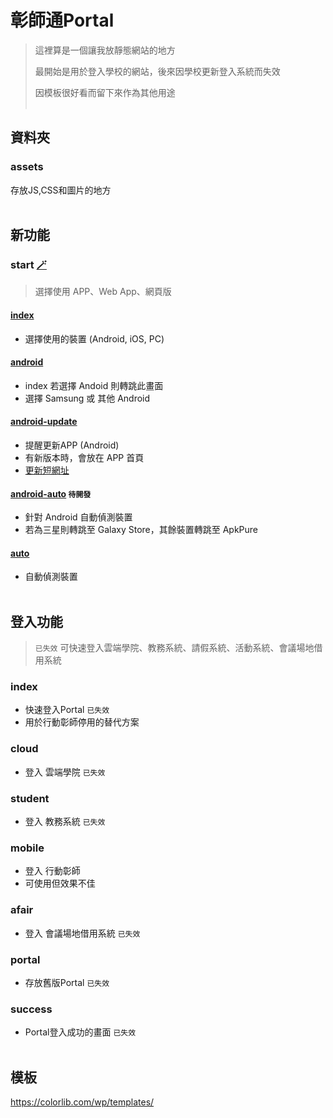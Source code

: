 # 彰師通Portal

> 這裡算是一個讓我放靜態網站的地方
>
> 最開始是用於登入學校的網站，後來因學校更新登入系統而失效
>
> 因模板很好看而留下來作為其他用途
<br><br>
## 資料夾
### assets
存放JS,CSS和圖片的地方
<br><br>

## 新功能
### start [🪄](https://github.com/ncuelink/portal/tree/gh-pages/start)
> 選擇使用 APP、Web App、網頁版
#### [index](https://portal.ncuelink.ncue.org/start/)
* 選擇使用的裝置 (Android, iOS, PC)
#### [android](https://portal.ncuelink.ncue.org/start/android)
* index 若選擇 Andoid 則轉跳此畫面
* 選擇 Samsung 或 其他 Android
#### [android-update](https://portal.ncuelink.ncue.org/start/android-update)
* 提醒更新APP (Android)
* 有新版本時，會放在 APP 首頁
* [更新短網址](https://app.lihi.io/admin "lihi短網址") 
#### [android-auto](#) `待開發`
* 針對 Android 自動偵測裝置
* 若為三星則轉跳至 Galaxy Store，其餘裝置轉跳至 ApkPure
#### [auto](https://portal.ncuelink.ncue.org/start/auto)
* 自動偵測裝置
<br><br>

## 登入功能
> `已失效` 可快速登入雲端學院、教務系統、請假系統、活動系統、會議場地借用系統
### index
* 快速登入Portal `已失效`
* 用於行動彰師停用的替代方案
### cloud
* 登入 雲端學院
`已失效`
### student
* 登入 教務系統
`已失效`
### mobile
* 登入 行動彰師
* 可使用但效果不佳
### afair
* 登入 會議場地借用系統
`已失效`
### portal
* 存放舊版Portal
`已失效`
### success
* Portal登入成功的畫面
`已失效`
<br><br>

## 模板
https://colorlib.com/wp/templates/

